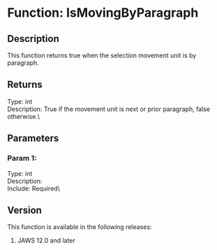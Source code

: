 # Function: IsMovingByParagraph

## Description

This function returns true when the selection movement unit is by
paragraph.

## Returns

Type: int\
Description: True if the movement unit is next or prior paragraph, false
otherwise.\

## Parameters

### Param 1:

Type: int\
Description:\
Include: Required\

## Version

This function is available in the following releases:

1.  JAWS 12.0 and later
